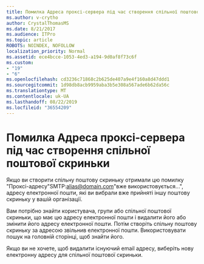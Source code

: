 ```yaml
---
title: Помилка Адреса проксі-сервера під час створення спільної поштової скриньки
ms.author: v-crytho
author: CrystalThomasMS
ms.date: 8/21/2017
ms.audience: ITPro
ms.topic: article
ROBOTS: NOINDEX, NOFOLLOW
localization_priority: Normal
ms.assetid: ece4bcce-1053-4ed3-a194-9d0af8f73c6f
ms.custom:
- "19"
- "6"
ms.openlocfilehash: cd3236c71868c2b625de407a9e4f160a8d47ddd1
ms.sourcegitcommit: 1d98db8acb9959aba3b5e308a567ade6b62da56c
ms.translationtype: MT
ms.contentlocale: uk-UA
ms.lasthandoff: 08/22/2019
ms.locfileid: "36554209"
---
```

# <a name="proxy-address-error-while-creating-a-shared-mailbox"></a>Помилка Адреса проксі-сервера під час створення спільної поштової скриньки

Якщо ви створити спільну поштову скриньку отримали цю помилку "Проксі-адресу"SMTP:alias@domain.com"вже використовується...", адресу електронної пошти, які ви вибрали вже прийняті іншу поштову скриньку у вашій організації.
  
Вам потрібно знайти користувача, групи або спільної поштової скриньки, що має цю адресу електронної пошти і видалити його або змінити його адресу електронної пошти. Потім створіть спільну поштову скриньку за адресою звільнив електронної пошти. Використовувати пошук на головній сторінці, щоб знайти його.
  
Якщо ви не хочете, щоб видалити існуючий email адресу, виберіть нову електронну адресу для спільної поштової скриньки.
  